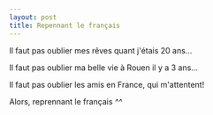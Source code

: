 ```yaml
---
layout: post
title: Repennant le français
---
```


Il faut pas oublier mes rêves quant j'étais 20 ans…

Il faut pas oublier ma belle vie à Rouen il y a 3 ans…

Il faut pas oublier les amis en France, qui m'attentent!

Alors, reprennant le français *^^*
